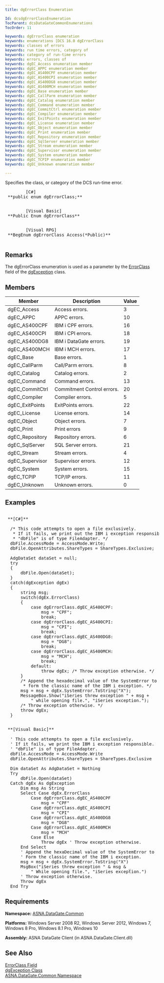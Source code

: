 ```yaml
---
title: dgErrorClass Enumeration

Id: dcsdgErrorClassEnumeration
TocParent: dcsDataGateCommonEnumerations
TocOrder: 11

keywords: dgErrorClass enumeration
keywords: enumerations [DCS 16.0 dgErrorClass
keywords: classes of errors
keywords: run time errors, category of
keywords: category of run-time errors
keywords: errors, classes of
keywords: dgEC_Access enumeration member
keywords: dgEC_APPC enumeration member
keywords: dgEC_AS400CPF enumeration member
keywords: dgEC_AS400CPI enumeration member
keywords: dgEC_AS400DG8 enumeration member
keywords: dgEC_AS400MCH enumeration member
keywords: dgEC_Base enumeration member
keywords: dgEC_CallParm enumeration member
keywords: dgEC_Catalog enumeration member
keywords: dgEC_Command enumeration member
keywords: dgEC_CommitCtrl enumeration member
keywords: dgEC_Compiler enumeration member
keywords: dgEC_ExitPoints enumeration member
keywords: dgEC_License enumeration member
keywords: dgEC_Object enumeration member
keywords: dgEC_Print enumeration member
keywords: dgEC_Repository enumeration member
keywords: dgEC_SqlServer enumeration member
keywords: dgEC_Stream enumeration member
keywords: dgEC_Supervisor enumeration member
keywords: dgEC_System enumeration member
keywords: dgEC_TCPIP enumeration member
keywords: dgEC_Unknown enumeration member

---
```


Specifies the class, or category of the DCS run-time error.
<pre class="prettyprint">        <span class="lang">[C#]</span>
 **public enum dgErrorClass;** 
      </pre>
<pre class="prettyprint">        <span class="lang">[Visual Basic] </span>
 **Public Enum dgErrorClass** 
      </pre>
<pre class="prettyprint">        <span class="lang">[Visual RPG]</span>
 **BegEnum dgErrorClass Access(*Public)** 
      </pre>

## Remarks

The <span>dgErrorClass</span> enumeration is used as a parameter by the [ErrorClass](dgexception-class-error-class-field.html) field of the [dgException](dgexception-class.html) class.
## Members



| Member | Description | Value |
| ---- | ---- | ---- |
| dgEC_Access | Access errors. | 3 |
| dgEC_APPC | APPC errors. | 10 |
| dgEC_AS400CPF | IBM i CPF errors. | 16 |
| dgEC_AS400CPI | IBM i CPI errors. | 18 |
| dgEC_AS400DG8 | IBM i DataGate errors. | 19 |
| dgEC_AS400MCH | IBM i MCH errors. | 17 |
| dgEC_Base | Base errors. | 1 |
| dgEC_CallParm | Call/Parm errors. | 8 |
| dgEC_Catalog | Catalog errors. | 2 |
| dgEC_Command | Command errors. | 13 |
| dgEC_CommitCtrl | Commitment Control errors. | 20 |
| dgEC_Compiler | Compiler errors. | 5 |
| dgEC_ExitPoints | ExitPoints errors. | 22 |
| dgEC_License | License errors. | 14 |
| dgEC_Object | Object errors. | 7 |
| dgEC_Print | Print errors | 9 |
| dgEC_Repository | Repository errors. | 6 |
| dgEC_SqlServer | SQL Server errors. | 21 |
| dgEC_Stream | Stream errors. | 4 |
| dgEC_Supervisor | Supervisor errors. | 12 |
| dgEC_System | System errors. | 15 |
| dgEC_TCPIP | TCP/IP errors. | 11 |
| dgEC_Unknown | Unknown errors. | 0 |



## Examples

<pre class="prettyprint">        <span class="lang">
 **[C#]** 
        </span>
  /* This code attempts to open a file exclusively. 
   * If it fails, we print out the IBM i exception responsible.
   * "dbFile" is of type FileAdapter. */ 
  dbFile.AccessMode = AccessMode.Write;
  dbFile.OpenAttributes.ShareTypes = ShareTypes.Exclusive;

  AdgDataSet dataSet = null;
  try
  {
      dbFile.Open(dataSet);
  }
  catch(dgException dgEx)
  {
      string msg;
      switch(dgEx.ErrorClass)
      {
          case dgErrorClass.dgEC_AS400CPF:
              msg = "CPF";
              break;
          case dgErrorClass.dgEC_AS400CPI:
              msg = "CPI";
              break;
          case dgErrorClass.dgEC_AS400DG8:
              msg = "DG8";
              break;
          case dgErrorClass.dgEC_AS400MCH:
              msg = "MCH";
              break;
          default:
              throw dgEx; /* Throw exception otherwise. */
      }
      /* Append the hexadecimal value of the SystemError to
       * form the classic name of the IBM i exception. */
      msg = msg + dgEx.SystemError.ToString("X");
      MessageBox.Show("iSeries threw exception " + msg + 
          " while opening file.", "iSeries exception.");
      /* Throw exception otherwise. */
      throw dgEx;
  }
</pre>
<pre class="prettyprint">        <span class="lang">
 **[Visual Basic]** 
        </span>
  ' This code attempts to open a file exclusively. 
  ' If it fails, we print the IBM i exception responsible.
  ' "dbFile" is of type FileAdapter. 
  dbFile.AccessMode = AccessMode.Write
  dbFile.OpenAttributes.ShareTypes = ShareTypes.Exclusive

  Dim dataSet As AdgDataSet = Nothing
  Try
      dbFile.Open(dataSet)
  Catch dgEx As dgException
      Dim msg As String
      Select Case dgEx.ErrorClass
          Case dgErrorClass.dgEC_AS400CPF
              msg = "CPF"
          Case dgErrorClass.dgEC_AS400CPI
              msg = "CPI"
          Case dgErrorClass.dgEC_AS400DG8
              msg = "DG8"
          Case dgErrorClass.dgEC_AS400MCH
              msg = "MCH"
          Case Else
              Throw dgEx ' Throw exception otherwise. 
      End Select
      ' Append the hexaDecimal value of the SystemError to
      ' Form the classic name of the IBM i exception. 
      msg = msg + dgEx.SystemError.ToString("X")
      MsgBox("iSeries threw exception " &amp; msg &amp; _
          " While opening file.", "iSeries exception.")
      ' Throw exception otherwise. 
      Throw dgEx
  End Try
</pre>

## Requirements

**Namespace:** [ASNA.DataGate.Common](datagate-common-namespace.html) 

**Platforms:** Windows Server 2008 R2, Windows Server 2012, Windows 7, Windows 8 Pro, Windows 8.1 Pro, Windows 10

**Assembly:** ASNA DataGate Client (in ASNA.DataGate.Client.dll)
## See Also


[ErrorClass Field](dgexception-class-error-class-field.html)
								  <br />
[dgException Class](dgexception-class.html)
								  <br />
[ASNA.DataGate.Common Namespace](datagate-common-namespace.html)

